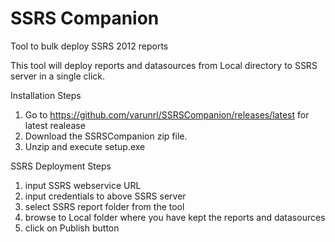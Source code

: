 # SSRS Companion
Tool to bulk deploy SSRS 2012 reports

This tool will deploy reports and datasources from Local directory to SSRS server in a single click.

Installation Steps 

1. Go to https://github.com/varunrl/SSRSCompanion/releases/latest for latest realease
2. Download the SSRSCompanion zip file.
3. Unzip and execute setup.exe

SSRS Deployment Steps

1. input SSRS webservice URL
2. input credentials to above SSRS server
3. select SSRS report folder from the tool
4. browse to Local folder where you have kept the reports and datasources
5. click on Publish button
